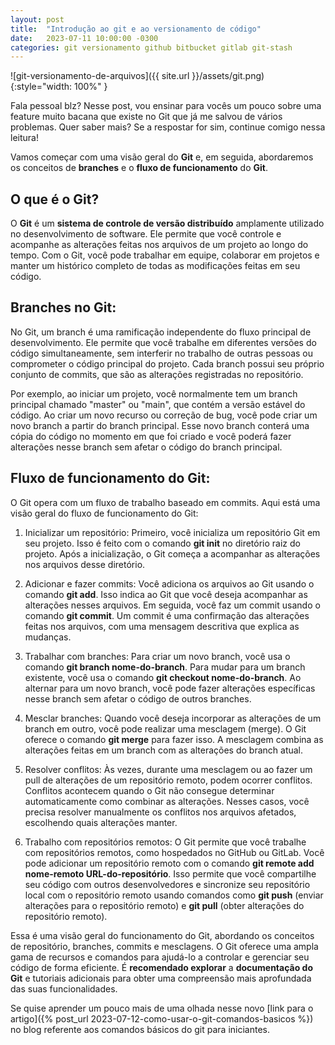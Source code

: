 ```yaml
---
layout: post
title:  "Introdução ao git e ao versionamento de código"
date:   2023-07-11 10:00:00 -0300
categories: git versionamento github bitbucket gitlab git-stash
---
```


![git-versionamento-de-arquivos]({{ site.url }}/assets/git.png){:style="width: 100%" }

Fala pessoal blz? Nesse post, vou ensinar para vocês um pouco sobre uma feature muito bacana que existe no Git que já me salvou de vários problemas. Quer saber mais? Se a respostar for sim, continue comigo nessa leitura!

Vamos começar com uma visão geral do __Git__ e, em seguida, abordaremos os conceitos de __branches__ e o __fluxo de funcionamento__ do __Git__.

## O que é o Git?
O __Git__ é um __sistema de controle de versão distribuído__ amplamente utilizado no desenvolvimento de software. Ele permite que você controle e acompanhe as alterações feitas nos arquivos de um projeto ao longo do tempo. Com o Git, você pode trabalhar em equipe, colaborar em projetos e manter um histórico completo de todas as modificações feitas em seu código.

## Branches no Git:
No Git, um branch é uma ramificação independente do fluxo principal de desenvolvimento. Ele permite que você trabalhe em diferentes versões do código simultaneamente, sem interferir no trabalho de outras pessoas ou comprometer o código principal do projeto. Cada branch possui seu próprio conjunto de commits, que são as alterações registradas no repositório.

Por exemplo, ao iniciar um projeto, você normalmente tem um branch principal chamado "master" ou "main", que contém a versão estável do código. Ao criar um novo recurso ou correção de bug, você pode criar um novo branch a partir do branch principal. Esse novo branch conterá uma cópia do código no momento em que foi criado e você poderá fazer alterações nesse branch sem afetar o código do branch principal.

## Fluxo de funcionamento do Git:
O Git opera com um fluxo de trabalho baseado em commits. Aqui está uma visão geral do fluxo de funcionamento do Git:

1.  Inicializar um repositório: Primeiro, você inicializa um repositório Git em seu projeto. Isso é feito com o comando __git init__ no diretório raiz do projeto. Após a inicialização, o Git começa a acompanhar as alterações nos arquivos desse diretório.

2.  Adicionar e fazer commits: Você adiciona os arquivos ao Git usando o comando __git add__. Isso indica ao Git que você deseja acompanhar as alterações nesses arquivos. Em seguida, você faz um commit usando o comando __git commit__. Um commit é uma confirmação das alterações feitas nos arquivos, com uma mensagem descritiva que explica as mudanças.

3.  Trabalhar com branches: Para criar um novo branch, você usa o comando __git branch nome-do-branch__. Para mudar para um branch existente, você usa o comando __git checkout nome-do-branch__. Ao alternar para um novo branch, você pode fazer alterações específicas nesse branch sem afetar o código de outros branches.

4.  Mesclar branches: Quando você deseja incorporar as alterações de um branch em outro, você pode realizar uma mesclagem (merge). O Git oferece o comando __git merge__ para fazer isso. A mesclagem combina as alterações feitas em um branch com as alterações do branch atual.

5.  Resolver conflitos: Às vezes, durante uma mesclagem ou ao fazer um pull de alterações de um repositório remoto, podem ocorrer conflitos. Conflitos acontecem quando o Git não consegue determinar automaticamente como combinar as alterações. Nesses casos, você precisa resolver manualmente os conflitos nos arquivos afetados, escolhendo quais alterações manter.

6.  Trabalho com repositórios remotos: O Git permite que você trabalhe com repositórios remotos, como hospedados no GitHub ou GitLab. Você pode adicionar um repositório remoto com o comando __git remote add nome-remoto URL-do-repositório__. Isso permite que você compartilhe seu código com outros desenvolvedores e sincronize seu repositório local com o repositório remoto usando comandos como __git push__ (enviar alterações para o repositório remoto) e __git pull__ (obter alterações do repositório remoto).

Essa é uma visão geral do funcionamento do Git, abordando os conceitos de repositório, branches, commits e mesclagens. O Git oferece uma ampla gama de recursos e comandos para ajudá-lo a controlar e gerenciar seu código de forma eficiente. É __recomendado explorar__ a __documentação do Git__ e tutoriais adicionais para obter uma compreensão mais aprofundada das suas funcionalidades.

Se quise aprender um pouco mais de uma olhada nesse novo [link para o artigo]({% post_url 2023-07-12-como-usar-o-git-comandos-basicos %}) no blog referente aos comandos básicos do git para iniciantes.